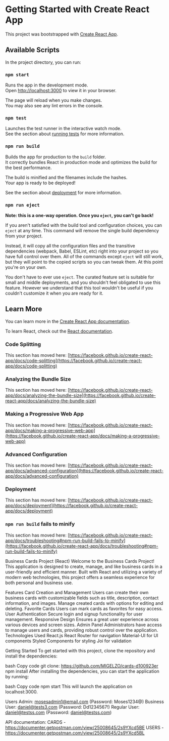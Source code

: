 # Getting Started with Create React App

This project was bootstrapped with [Create React App](https://github.com/facebook/create-react-app).

## Available Scripts

In the project directory, you can run:

### `npm start`

Runs the app in the development mode.\
Open [http://localhost:3000](http://localhost:3000) to view it in your browser.

The page will reload when you make changes.\
You may also see any lint errors in the console.

### `npm test`

Launches the test runner in the interactive watch mode.\
See the section about [running tests](https://facebook.github.io/create-react-app/docs/running-tests) for more information.

### `npm run build`

Builds the app for production to the `build` folder.\
It correctly bundles React in production mode and optimizes the build for the best performance.

The build is minified and the filenames include the hashes.\
Your app is ready to be deployed!

See the section about [deployment](https://facebook.github.io/create-react-app/docs/deployment) for more information.

### `npm run eject`

**Note: this is a one-way operation. Once you `eject`, you can't go back!**

If you aren't satisfied with the build tool and configuration choices, you can `eject` at any time. This command will remove the single build dependency from your project.

Instead, it will copy all the configuration files and the transitive dependencies (webpack, Babel, ESLint, etc) right into your project so you have full control over them. All of the commands except `eject` will still work, but they will point to the copied scripts so you can tweak them. At this point you're on your own.

You don't have to ever use `eject`. The curated feature set is suitable for small and middle deployments, and you shouldn't feel obligated to use this feature. However we understand that this tool wouldn't be useful if you couldn't customize it when you are ready for it.

## Learn More

You can learn more in the [Create React App documentation](https://facebook.github.io/create-react-app/docs/getting-started).

To learn React, check out the [React documentation](https://reactjs.org/).

### Code Splitting

This section has moved here: [https://facebook.github.io/create-react-app/docs/code-splitting](https://facebook.github.io/create-react-app/docs/code-splitting)

### Analyzing the Bundle Size

This section has moved here: [https://facebook.github.io/create-react-app/docs/analyzing-the-bundle-size](https://facebook.github.io/create-react-app/docs/analyzing-the-bundle-size)

### Making a Progressive Web App

This section has moved here: [https://facebook.github.io/create-react-app/docs/making-a-progressive-web-app](https://facebook.github.io/create-react-app/docs/making-a-progressive-web-app)

### Advanced Configuration

This section has moved here: [https://facebook.github.io/create-react-app/docs/advanced-configuration](https://facebook.github.io/create-react-app/docs/advanced-configuration)

### Deployment

This section has moved here: [https://facebook.github.io/create-react-app/docs/deployment](https://facebook.github.io/create-react-app/docs/deployment)

### `npm run build` fails to minify

This section has moved here: [https://facebook.github.io/create-react-app/docs/troubleshooting#npm-run-build-fails-to-minify](https://facebook.github.io/create-react-app/docs/troubleshooting#npm-run-build-fails-to-minify)

Business Cards Project (React)
Welcome to the Business Cards Project! This application is designed to create, manage, and like business cards in a user-friendly and efficient manner. Built with React and utilizing a variety of modern web technologies, this project offers a seamless experience for both personal and business use.

Features
Card Creation and Management
Users can create their own business cards with customizable fields such as title, description, contact information, and images.
Manage created cards with options for editing and deleting.
Favorite Cards
Users can mark cards as favorites for easy access.
User Authentication
Secure login and signup functionality for user management.
Responsive Design
Ensures a great user experience across various devices and screen sizes.
Admin Panel
Administrators have access to manage users and cards, providing robust control over the application.
Technologies Used
React.js
React Router for navigation
Material-UI for UI components
Styled Components for styling
Joi for validation

Getting Started
To get started with this project, clone the repository and install the dependencies:

bash
Copy code
git clone: https://github.com/MIGELZO/cards-d100923er
npm install
After installing the dependencies, you can start the application by running:

bash
Copy code
npm start
This will launch the application on localhost:3000.

Users
Admin: mosesadmin1@email.com (Password: Moses1234@)
Business User:
daniel@tests3.com (Password: Dd1234567!)
Regular User:
daniel@testss.com (Password: daniel@testss.com)

API documentation:
CARDS - https://documenter.getpostman.com/view/25008645/2s9YXcd5BE
USERS - https://documenter.getpostman.com/view/25008645/2s9YXcd5BL
